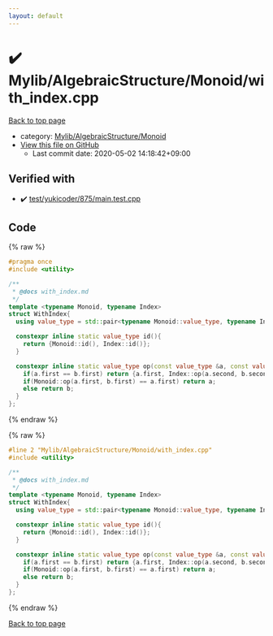 ```yaml
---
layout: default
---
```


<!-- mathjax config similar to math.stackexchange -->
<script type="text/javascript" async
  src="https://cdnjs.cloudflare.com/ajax/libs/mathjax/2.7.5/MathJax.js?config=TeX-MML-AM_CHTML">
</script>
<script type="text/x-mathjax-config">
  MathJax.Hub.Config({
    TeX: { equationNumbers: { autoNumber: "AMS" }},
    tex2jax: {
      inlineMath: [ ['$','$'] ],
      processEscapes: true
    },
    "HTML-CSS": { matchFontHeight: false },
    displayAlign: "left",
    displayIndent: "2em"
  });
</script>

<script type="text/javascript" src="https://cdnjs.cloudflare.com/ajax/libs/jquery/3.4.1/jquery.min.js"></script>
<script src="https://cdn.jsdelivr.net/npm/jquery-balloon-js@1.1.2/jquery.balloon.min.js" integrity="sha256-ZEYs9VrgAeNuPvs15E39OsyOJaIkXEEt10fzxJ20+2I=" crossorigin="anonymous"></script>
<script type="text/javascript" src="../../../../assets/js/copy-button.js"></script>
<link rel="stylesheet" href="../../../../assets/css/copy-button.css" />


# :heavy_check_mark: Mylib/AlgebraicStructure/Monoid/with_index.cpp

<a href="../../../../index.html">Back to top page</a>

* category: <a href="../../../../index.html#b9ce8b1117f3871719e4d3859e7574c9">Mylib/AlgebraicStructure/Monoid</a>
* <a href="{{ site.github.repository_url }}/blob/master/Mylib/AlgebraicStructure/Monoid/with_index.cpp">View this file on GitHub</a>
    - Last commit date: 2020-05-02 14:18:42+09:00




## Verified with

* :heavy_check_mark: <a href="../../../../verify/test/yukicoder/875/main.test.cpp.html">test/yukicoder/875/main.test.cpp</a>


## Code

<a id="unbundled"></a>
{% raw %}
```cpp
#pragma once
#include <utility>

/**
 * @docs with_index.md
 */
template <typename Monoid, typename Index>
struct WithIndex{
  using value_type = std::pair<typename Monoid::value_type, typename Index::value_type>;

  constexpr inline static value_type id(){
    return {Monoid::id(), Index::id()};
  }

  constexpr inline static value_type op(const value_type &a, const value_type &b){
    if(a.first == b.first) return {a.first, Index::op(a.second, b.second)};
    if(Monoid::op(a.first, b.first) == a.first) return a;
    else return b;
  }
};

```
{% endraw %}

<a id="bundled"></a>
{% raw %}
```cpp
#line 2 "Mylib/AlgebraicStructure/Monoid/with_index.cpp"
#include <utility>

/**
 * @docs with_index.md
 */
template <typename Monoid, typename Index>
struct WithIndex{
  using value_type = std::pair<typename Monoid::value_type, typename Index::value_type>;

  constexpr inline static value_type id(){
    return {Monoid::id(), Index::id()};
  }

  constexpr inline static value_type op(const value_type &a, const value_type &b){
    if(a.first == b.first) return {a.first, Index::op(a.second, b.second)};
    if(Monoid::op(a.first, b.first) == a.first) return a;
    else return b;
  }
};

```
{% endraw %}

<a href="../../../../index.html">Back to top page</a>

